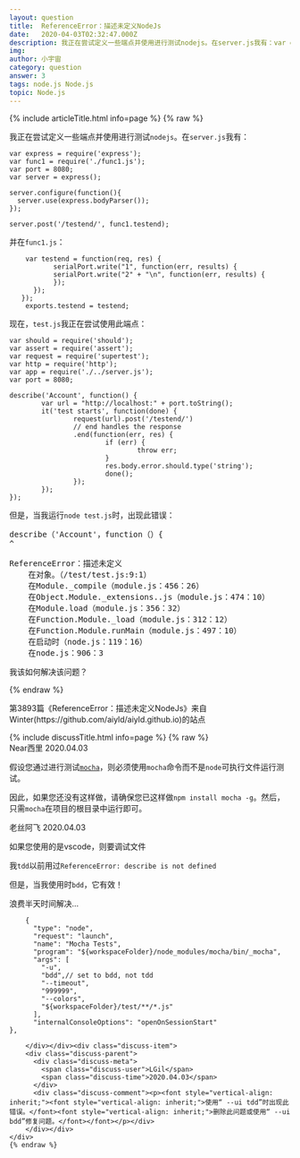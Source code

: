 ```yaml
---
layout: question
title:  ReferenceError：描述未定义NodeJs
date:   2020-04-03T02:32:47.000Z
description: 我正在尝试定义一些端点并使用进行测试nodejs。在server.js我有：var express = require('express');var...
img: 
author: 小宇宙
category: question
answer: 3
tags: node.js Node.js
topic: Node.js
---
```

<div class="article-root">
  <div class="article">
    {% include articleTitle.html info=page %}
    {% raw %}
    <div class="article-content"><p><font style="vertical-align: inherit;"><font style="vertical-align: inherit;">我正在尝试定义一些端点并使用进行测试</font></font><code>nodejs</code><font style="vertical-align: inherit;"><font style="vertical-align: inherit;">。</font><font style="vertical-align: inherit;">在</font></font><code>server.js</code><font style="vertical-align: inherit;"><font style="vertical-align: inherit;">我有：</font></font></p>

<pre><code>var express = require('express');<font></font>
var func1 = require('./func1.js');<font></font>
var port = 8080;<font></font>
var server = express();<font></font>
<font></font>
server.configure(function(){<font></font>
  server.use(express.bodyParser());<font></font>
});<font></font>
<font></font>
server.post('/testend/', func1.testend);<font></font>
</code></pre>

<p><font style="vertical-align: inherit;"><font style="vertical-align: inherit;">并在</font></font><code>func1.js</code><font style="vertical-align: inherit;"><font style="vertical-align: inherit;">：</font></font></p>

<pre><code>    var testend = function(req, res) {<font></font>
           serialPort.write("1", function(err, results) {<font></font>
           serialPort.write("2" + "\n", function(err, results) {<font></font>
           });<font></font>
      });<font></font>
   });<font></font>
    exports.testend = testend;<font></font>
</code></pre>

<p><font style="vertical-align: inherit;"><font style="vertical-align: inherit;">现在，</font></font><code>test.js</code><font style="vertical-align: inherit;"><font style="vertical-align: inherit;">我正在尝试使用此端点：</font></font></p>

<pre><code>var should = require('should');<font></font>
var assert = require('assert');<font></font>
var request = require('supertest');<font></font>
var http = require('http');<font></font>
var app = require('./../server.js');<font></font>
var port = 8080;<font></font>
<font></font>
describe('Account', function() {<font></font>
        var url = "http://localhost:" + port.toString();<font></font>
        it('test starts', function(done) {<font></font>
                request(url).post('/testend/')<font></font>
                // end handles the response<font></font>
                .end(function(err, res) {<font></font>
                        if (err) {<font></font>
                                throw err;<font></font>
                        }<font></font>
                        res.body.error.should.type('string');<font></font>
                        done();<font></font>
                });<font></font>
        });<font></font>
});<font></font>
</code></pre>

<p><font style="vertical-align: inherit;"><font style="vertical-align: inherit;">但是，当我运行</font></font><code>node test.js</code><font style="vertical-align: inherit;"><font style="vertical-align: inherit;">时，出现此错误：</font></font></p>

<pre><font style="vertical-align: inherit;"><font style="vertical-align: inherit;">describe（'Account'，function（）{</font></font><font></font><font style="vertical-align: inherit;"><font style="vertical-align: inherit;">
^</font></font><font></font>
<font></font><font style="vertical-align: inherit;"><font style="vertical-align: inherit;">
ReferenceError：描述未定义</font></font><font></font><font style="vertical-align: inherit;"><font style="vertical-align: inherit;">
    在对象。</font><font style="vertical-align: inherit;">（/test/test.js:9:1）</font></font><font></font><font style="vertical-align: inherit;"><font style="vertical-align: inherit;">
    在Module._compile（module.js：456：26）</font></font><font></font><font style="vertical-align: inherit;"><font style="vertical-align: inherit;">
    在Object.Module._extensions..js（module.js：474：10）</font></font><font></font><font style="vertical-align: inherit;"><font style="vertical-align: inherit;">
    在Module.load（module.js：356：32）</font></font><font></font><font style="vertical-align: inherit;"><font style="vertical-align: inherit;">
    在Function.Module._load（module.js：312：12）</font></font><font></font><font style="vertical-align: inherit;"><font style="vertical-align: inherit;">
    在Function.Module.runMain（module.js：497：10）</font></font><font></font><font style="vertical-align: inherit;"><font style="vertical-align: inherit;">
    在启动时（node.js：119：16）</font></font><font></font><font style="vertical-align: inherit;"><font style="vertical-align: inherit;">
    在node.js：906：3</font></font><font></font>
</pre>

<p><font style="vertical-align: inherit;"><font style="vertical-align: inherit;">我该如何解决该问题？</font></font></p></div>
    {% endraw %}
  </div>
  <p class="winter_mark">第3893篇《ReferenceError：描述未定义NodeJs》来自Winter(https://github.com/aiyld/aiyld.github.io)的站点</p>
  <div class="discuss-wrapper">
    {% include discussTitle.html info=page %}
    {% raw %}
    <div class="discuss-list">
    <div class="discuss-item">
        <div class="discuss-parent">
          <div class="discuss-meta">
            <span class="discuss-user">Near西里</span>
            <span class="discuss-time">2020.04.03</span>
          </div>
          <div class="discuss-comment"><p><font style="vertical-align: inherit;"><font style="vertical-align: inherit;">假设您通过进行测试</font></font><a href="http://mochajs.org/"><code>mocha</code></a><font style="vertical-align: inherit;"><font style="vertical-align: inherit;">，则必须使用</font></font><code>mocha</code><font style="vertical-align: inherit;"><font style="vertical-align: inherit;">命令而不是</font></font><code>node</code><font style="vertical-align: inherit;"><font style="vertical-align: inherit;">可执行文件</font><font style="vertical-align: inherit;">运行测试</font><font style="vertical-align: inherit;">。</font></font></p>

<p><font style="vertical-align: inherit;"><font style="vertical-align: inherit;">因此，如果您还没有这样做，请确保您已这样做</font></font><code>npm install mocha -g</code><font style="vertical-align: inherit;"><font style="vertical-align: inherit;">。</font><font style="vertical-align: inherit;">然后，只需</font></font><code>mocha</code><font style="vertical-align: inherit;"><font style="vertical-align: inherit;">在项目的根目录中运行即可。</font></font></p></div>
        </div></div><div class="discuss-item">
        <div class="discuss-parent">
          <div class="discuss-meta">
            <span class="discuss-user">老丝阿飞</span>
            <span class="discuss-time">2020.04.03</span>
          </div>
          <div class="discuss-comment"><p><font style="vertical-align: inherit;"><font style="vertical-align: inherit;">如果您使用的是vscode，则要调试文件</font></font></p>

<p><font style="vertical-align: inherit;"><font style="vertical-align: inherit;">我</font></font><code>tdd</code><font style="vertical-align: inherit;"><font style="vertical-align: inherit;">以前</font><font style="vertical-align: inherit;">用过</font></font><code>ReferenceError: describe is not defined</code></p>

<p><font style="vertical-align: inherit;"><font style="vertical-align: inherit;">但是，当我使用时</font></font><code>bdd</code><font style="vertical-align: inherit;"><font style="vertical-align: inherit;">，它有效！</font></font></p>

<p><font style="vertical-align: inherit;"><font style="vertical-align: inherit;">浪费半天时间解决...</font></font></p>

<pre><code>    {<font></font>
      "type": "node",<font></font>
      "request": "launch",<font></font>
      "name": "Mocha Tests",<font></font>
      "program": "${workspaceFolder}/node_modules/mocha/bin/_mocha",<font></font>
      "args": [<font></font>
        "-u",<font></font>
        "bdd",// set to bdd, not tdd<font></font>
        "--timeout",<font></font>
        "999999",<font></font>
        "--colors",<font></font>
        "${workspaceFolder}/test/**/*.js"<font></font>
      ],<font></font>
      "internalConsoleOptions": "openOnSessionStart"<font></font>
},<font></font>
</code></pre></div>
        </div></div><div class="discuss-item">
        <div class="discuss-parent">
          <div class="discuss-meta">
            <span class="discuss-user">LGil</span>
            <span class="discuss-time">2020.04.03</span>
          </div>
          <div class="discuss-comment"><p><font style="vertical-align: inherit;"><font style="vertical-align: inherit;">使用“ --ui tdd”时出现此错误。</font><font style="vertical-align: inherit;">删除此问题或使用“ --ui bdd”修复问题。</font></font></p></div>
        </div></div>
    </div>
    {% endraw %}
  </div>
<div>
